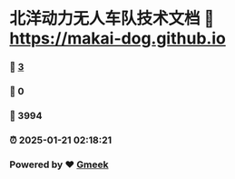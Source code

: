 # 北洋动力无人车队技术文档 :link: https://makai-dog.github.io 
### :page_facing_up: [3](https://makai-dog.github.io/tag.html) 
### :speech_balloon: 0 
### :hibiscus: 3994 
### :alarm_clock: 2025-01-21 02:18:21 
### Powered by :heart: [Gmeek](https://github.com/Meekdai/Gmeek)

